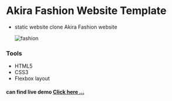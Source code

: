 # Akira Fashion Website Template
- static website clone Akira Fashion website

  ![fashion](https://github.com/Mohamed-Abdelwahed/Fashion_site/assets/86673523/6db443fe-80cb-4d70-b716-f7bd5c72f133)


### Tools 
- HTML5
- CSS3
- Flexbox layout

#### can find live demo [Click here ...](https://akirafashiotemplate.netlify.app/)
